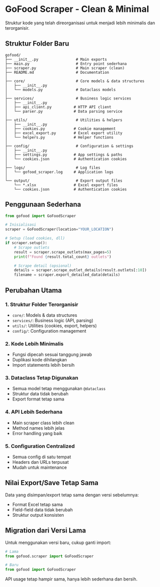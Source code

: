 # GoFood Scraper - Clean & Minimal

Struktur kode yang telah direorganisasi untuk menjadi lebih minimalis dan terorganisir.

## Struktur Folder Baru

```
gofood/
├── __init__.py                 # Main exports
├── main.py                     # Entry point sederhana
├── scraper.py                  # Main scraper (clean)
├── README.md                   # Documentation
│
├── core/                       # Core models & data structures
│   ├── __init__.py
│   └── models.py               # Dataclass models
│
├── services/                   # Business logic services
│   ├── __init__.py
│   ├── api_client.py          # HTTP API client
│   └── parser.py              # Data parsing service
│
├── utils/                      # Utilities & helpers
│   ├── __init__.py
│   ├── cookies.py             # Cookie management
│   ├── excel_export.py        # Excel export utility
│   └── helpers.py             # Helper functions
│
├── config/                     # Configuration & settings
│   ├── __init__.py
│   ├── settings.py            # App settings & paths
│   └── cookies.json           # Authentication cookies
│
├── logs/                       # Log files
│   └── gofood_scraper.log     # Application logs
│
└── output/                     # Export output files
    └── *.xlsx                 # Excel export files
    └── cookies.json           # Authentication cookies
```

## Penggunaan Sederhana

```python
from gofood import GoFoodScraper

# Inisialisasi
scraper = GoFoodScraper(location="YOUR_LOCATION")

# Setup (load cookies, dll)
if scraper.setup():
    # Scrape outlets
    result = scraper.scrape_outlets(max_pages=5)
    print(f"Found {result.total_count} outlets")

    # Scrape detail (opsional)
    details = scraper.scrape_outlet_details(result.outlets[:10])
    filename = scraper.export_detailed_data(details)
```

## Perubahan Utama

### 1. **Struktur Folder Terorganisir**

-   `core/`: Models & data structures
-   `services/`: Business logic (API, parsing)
-   `utils/`: Utilities (cookies, export, helpers)
-   `config/`: Configuration management

### 2. **Kode Lebih Minimalis**

-   Fungsi dipecah sesuai tanggung jawab
-   Duplikasi kode dihilangkan
-   Import statements lebih bersih

### 3. **Dataclass Tetap Digunakan**

-   Semua model tetap menggunakan `@dataclass`
-   Struktur data tidak berubah
-   Export format tetap sama

### 4. **API Lebih Sederhana**

-   Main scraper class lebih clean
-   Method names lebih jelas
-   Error handling yang baik

### 5. **Configuration Centralized**

-   Semua config di satu tempat
-   Headers dan URLs terpusat
-   Mudah untuk maintenance

## Nilai Export/Save Tetap Sama

Data yang disimpan/export tetap sama dengan versi sebelumnya:

-   Format Excel tetap sama
-   Field-field data tidak berubah
-   Struktur output konsisten

## Migration dari Versi Lama

Untuk menggunakan versi baru, cukup ganti import:

```python
# Lama
from gofood.scraper import GoFoodScraper

# Baru
from gofood import GoFoodScraper
```

API usage tetap hampir sama, hanya lebih sederhana dan bersih.
